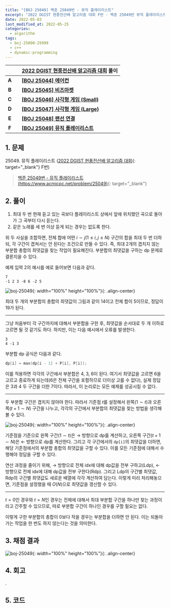 ```yaml
---
title: "[BOJ 25049] 백준 25049번 - 뮤직 플레이리스트"
excerpt: "2022 DGIST 현풍전산배 알고리즘 대회 F번 - 백준 25049번 뮤직 플레이리스트 풀이"
date: 2022-05-03
last_modified_at: 2022-05-25
categories:
  - algorithm
tags:
  - boj-25000-25999
  - c++
  - dynamic-programming
---
```


|||[2022 DGIST 현풍전산배 알고리즘 대회](https://burningfalls.github.io/contest/dgist2022-baekjoon-contest/) 풀이|
|:---:|:---:|:---|
|**A**||**[[BOJ 25044] 에어컨](https://burningfalls.github.io/algorithm/boj-25044/)**|
|**B**||**[[BOJ 25045] 비즈마켓](https://burningfalls.github.io/algorithm/boj-25045/)**|
|**C**||**[[BOJ 25046] 사각형 게임 (Small)](https://burningfalls.github.io/algorithm/boj-25046/)**|
|**D**||**[[BOJ 25047] 사각형 게임 (Large)](https://burningfalls.github.io/algorithm/boj-25047/)**|
|**E**||**[[BOJ 25048] 랜선 연결](https://burningfalls.github.io/algorithm/boj-25048/)**|
|**F**||**[[BOJ 25049] 뮤직 플레이리스트](https://burningfalls.github.io/algorithm/boj-25049/)**|

## 1. 문제
$25049$. 뮤직 플레이리스트 ([2022 DGIST 현풍전산배 알고리즘 대회](https://burningfalls.github.io/contest/dgist-baekjoon-contest/){: target="_blank"} F번)

> [백준 25049번 - 뮤직 플레이리스트 (https://www.acmicpc.net/problem/25049)](https://www.acmicpc.net/problem/25049){: target="_blank"}

## 2. 풀이

1. 최대 두 번 현재 듣고 있는 곡보다 플레이리스트 상에서 앞에 위치했던 곡으로 돌아가 그 곡부터 다시 듣는다.
2. 같은 노래를 세 번 이상 듣게 되는 경우는 없도록 한다.

위 두 사실을 조합하면, 전체 합에 어떤 $i\sim j(1\leq i,j\leq N)$ 구간의 합을 최대 두 번 더하되, 각 구간이 겹쳐서는 안 된다는 조건으로 만들 수 있다. 즉, 최대 2개의 겹치지 않는 부분합 총합의 최댓값을 찾는 작업이 필요해진다. 부분합의 최댓값을 구하는 dp 문제로 결론지을 수 있다.

예제 입력 2의 예시를 예로 들어보면 다음과 같다.

```
7
-1 2 3 -8 6 -2 5
```

![boj-25049](https://user-images.githubusercontent.com/30232837/166419498-b8ad388c-0d41-4335-a0ed-b71287a1518a.png "boj-25049"){: width="100%" height="100%"}{: .align-center}

최대 두 개의 부분합의 총합의 최댓값이 그림과 같이 14이고 전체 합이 5이므로, 정답이 19가 된다.

---

그냥 처음부터 각 구간까지에 대해서 부분합을 구한 후, 최댓값을 순서대로 두 개 이하로 고르면 될 것 같기도 하다. 하지만, 이는 다음 예시에서 오류를 발생한다.

```
3
4 -1 3
```

부분합 dp 공식은 다음과 같다.

```cpp
dp[i] = max(dp[i - 1] + P[i], P[i]);
```

이를 적용하면 각각의 구간에서 부분합은 $4,\;3,\;6$이 된다. 여기서 최댓값을 고르면 6을 고르고 종료하게 되는데(6은 전체 구간을 포함하므로 더이상 고를 수 없다), 실제 정답은 3과 4 두 구간을 더한 7이다. 따라서, 이 논리로는 모든 예제를 성공시킬 수 없다.

---

두 부분합 구간은 겹치지 않아야 한다. 따라서 기준점 $t$를 설정해서 왼쪽($1\sim t$)과 오른쪽($t+1\sim N$) 구간을 나누고, 각각의 구간에서 부분합의 최댓값을 찾는 방법을 생각해볼 수 있다.

![boj-25049](https://user-images.githubusercontent.com/30232837/166422013-f8497720-dd84-43a4-8431-965c8c04e234.png "boj-25049"){: width="100%" height="100%"}{: .align-center}

기준점을 기준으로 왼쪽 구간($1\sim t$)은 $\rightarrow$ 방향으로 dp를 계산하고, 오른쪽 구간($t+1\sim N$)은 $\leftarrow$ 방향으로 dp를 계산한다. 그리고 각 구간에서의 `dp[i]`의 최댓값을 더하면, 해당 기준점에서의 부분합 총합의 최댓값을 구할 수 있다. 이를 모든 기준점에 대해서 수행해야 정답을 구할 수 있다.

연산 과정을 줄이기 위해, $\rightarrow$ 방향으로 전체 idx에 대해 dp값을 전부 구하고(Ldp), $\leftarrow$ 방향으로 전체 idx에 대해 dp값을 전부 구한다(Rdp). 그리고 Ldp의 구간별 최댓값, Rdp의 구간별 최댓값도 새로운 배열에 각각 계산하여 담는다. 이렇게 미리 처리해놓으면, 기준점을 설정했을 때 $O(N)$으로 최댓값을 갱신할 수 있다.

---

$t=0$인 경우와 $t=N$인 경우는 전체에 대해서 최대 부분합 구간을 하나만 찾는 과정이라고 간주할 수 있으므로, 따로 부분합 구간이 하나인 경우를 구할 필요는 없다.

이렇게 구한 부분합의 총합이 0보다 작을 경우는 부분합을 더하면 안 된다. 이는 되돌아가는 작업을 한 번도 하지 않는다는 것을 의미한다.

## 3. 채점 결과

![boj-25049](https://user-images.githubusercontent.com/30232837/166394093-906d6f12-36eb-4602-bd38-1b13ccd28f92.png "boj-25049"){: width="100%" height="100%"}{: .align-center}

## 4. 회고

.

## 5. 코드

<script src="https://gist.github.com/BurningFalls/4c1aa201827cfff97202a6b10d9a6546.js"></script>